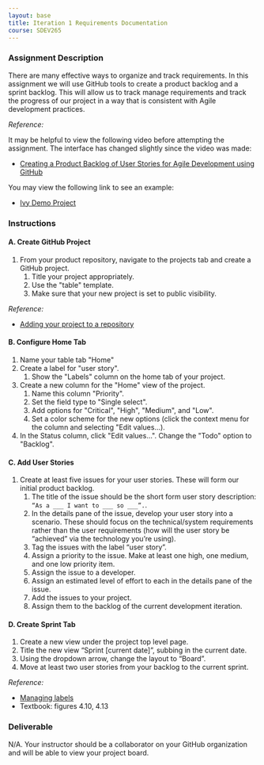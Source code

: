 ```yaml
---
layout: base
title: Iteration 1 Requirements Documentation
course: SDEV265
---
```


### Assignment Description

There are many effective ways to organize and track requirements. In this assignment we will use GitHub tools to create a product backlog and a sprint backlog. This will allow us to track manage requirements and track the progress of our project in a way that is consistent with Agile development practices.

_Reference:_

It may be helpful to view the following video before attempting the assignment. The interface has changed slightly since the video was made:

- [Creating a Product Backlog of User Stories for Agile Development using GitHub](https://www.youtube.com/watch?v=m8ZxTHSKSKE)

You may view the following link to see an example:

- [Ivy Demo Project](https://github.com/users/mpjovanovich/projects/2/views/4)

### Instructions

#### A. Create GitHub Project

1. From your product repository, navigate to the projects tab and create a GitHub project.
   1. Title your project appropriately.
   1. Use the "table" template.
   1. Make sure that your new project is set to public visibility.

_Reference:_

- [Adding your project to a repository](https://docs.github.com/en/issues/planning-and-tracking-with-projects/managing-your-project/adding-your-project-to-a-repository)

#### B. Configure Home Tab

1. Name your table tab "Home"
1. Create a label for "user story".
   1. Show the "Labels" column on the home tab of your project.
1. Create a new column for the "Home" view of the project.
   1. Name this column "Priority".
   1. Set the field type to "Single select".
   1. Add options for "Critical", "High", "Medium", and "Low".
   1. Set a color scheme for the new options (click the context menu for the column and selecting "Edit values...).
1. In the Status column, click "Edit values...". Change the "Todo" option to "Backlog".

#### C. Add User Stories

1. Create at least five issues for your user stories. These will form our initial product backlog.
   1. The title of the issue should be the short form user story description: `“As a ___ I want to ___ so ___”.`.
   1. In the details pane of the issue, develop your user story into a scenario. These should focus on the technical/system requirements rather than the user requirements (how will the user story be “achieved” via the technology you’re using).
   1. Tag the issues with the label “user story”.
   1. Assign a priority to the issue. Make at least one high, one medium, and one low priority item.
   1. Assign the issue to a developer.
   1. Assign an estimated level of effort to each in the details pane of the issue.
   1. Add the issues to your project.
   1. Assign them to the backlog of the current development iteration.

#### D. Create Sprint Tab

1. Create a new view under the project top level page.
1. Title the new view “Sprint [current date]”, subbing in the current date.
1. Using the dropdown arrow, change the layout to “Board”.
1. Move at least two user stories from your backlog to the current sprint.

_Reference:_

- [Managing labels](https://docs.github.com/en/issues/using-labels-and-milestones-to-track-work/managing-labels)
- Textbook: figures 4.10, 4.13

### Deliverable

N/A. Your instructor should be a collaborator on your GitHub organization and will be able to view your project board.

